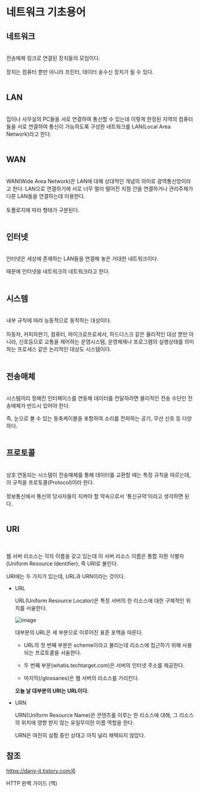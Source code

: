 네트워크 기초용어
=

## 네트워크

<br>
전송매체 링크로 연결된 장치들의 모임이다. 
<br><br>
장치는 컴퓨터 뿐만 아니라 프린터, 데이터 송수신 장치가 될 수 있다.
<br><br>

## LAN

<br>
집이나 사무실의 PC들을 서로 연결하여 통신할 수 있는데 이렇게 한정된 지역의 컴퓨터들을 서로 연결하여 통신이 가능하도록 구성한 네트워크를 LAN(Local Area Network)라고 한다.
<br><br>

## WAN

<br>
WAN(Wide Area Network)은 LAN에 대해 상대적인 개념의 의미로 광역통신망이라고 한다. LAN으로 연결하기에 서로 너무 멀리 떨어진 지점 간을 연결하거나 관리주체가 다른 LAN들을 연결하는데 이용한다. 
<br><br>
토폴로지에 따라 형태가 구분된다.
<br><br>

## 인터넷

<br>
인터넷은 세상에 존재하는 LAN들을 연결해 놓은 거대한 네트워크이다. 

때문에 인터넷을 네트워크의 네트워크라고 한다.
<br><br>

## 시스템

<br>
내부 규칙에 따라 능동적으로 동작하는 대상이다. 
<br><br>
자동차, 커피자판기, 컴퓨터, 마이크로프로세서, 하드디스크 같은 물리적인 대상 뿐만 아니라, 신호등으로 교통을 제어하는 운영시스템, 운영체제나 프로그램의 실행상태를 의미하는 프로세스 같은 논리적인 대상도 시스템이다.
<br><br>

## 전송매체

<br>
시스템끼리 정해진 인터페이스를 연동해 데이터를 전달하려면 물리적인 전송 수단인 전송매체가 반드시 있어야 한다. 

즉, 눈으로 볼 수 있는 동축케이블을 포함하여 소리를 전파하는 공기, 무선 신호 등 다양하다.
<br><br>

## 프로토콜

<br>
상호 연동되는 시스템이 전송매체를 통해 데이터를 교환할 때는 특정 규칙을 따르는데, 이 규칙을 프로토콜(Protocol)이라 한다. 
<br><br>
정보통신에서 통신의 당사자들이 지켜야 할 약속으로서 '통신규약'이라고 생각하면 된다.
<br><br>

## URI 

<br>

웹 서버 리소스는 각자 이름을 갖고 있는데 이 서버 리소스 이름은 통합 자원 식별자(Uniform Resource Identifier), 즉 URI로 불린다.

URI에는 두 가지가 있는데, URL과 URN이라는 것이다. 

- URL
    
    URL(Uniform Resource Locator)은 특정 서버의 한 리소스에 대한 구체적인 위치를 서술한다.

    ![image](https://user-images.githubusercontent.com/70934609/95097812-df57d280-0768-11eb-9abb-f6854d1d0b34.png)

    대부분의 URL은 세 부분으로 이루어진 표준 포맥을 따른다. 

    - URL의 첫 번째 부분은 scheme이라고 불리는데 리소스에 접근하기 위해 사용되는 프로토콜을 서술한다.
    
    - 두 번째 부분(whatis.techtarget.com)은 서버의 인터넷 주소를 제공한다.

    - 마지막(/glossaries)은 웹 서버의 리소스를 가리킨다.

    **오늘 날 대부분의 URI는 URL이다.**

- URN

    URN(Uniform Resource Name)은 콘텐츠를 이루는 한 리소스에 대해, 그 리소스의 위치에 영향 뱓지 않는 유일무이한 이름 역할을 한다. 

    URN은 여전히 실험 중인 상태고 아직 널리 채택되지 않았다. 


## 참조

https://dany-it.tistory.com/6

HTTP 완벽 가이드 (책)